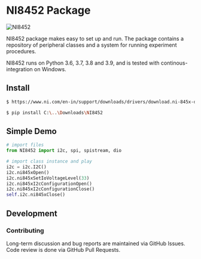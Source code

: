 # NI8452 Package

![NI8452](https://github.com/sabari-saravanan-m/NI8452)

NI8452 package makes easy to set up and run. The package contains a repository of peripheral classes and a system for running experiment procedures.

NI8452 runs on Python 3.6, 3.7, 3.8 and 3.9, and is tested with continous-integration on Windows.


## Install

```bash
$ https://www.ni.com/en-in/support/downloads/drivers/download.ni-845x-driver-software.html#346270

$ pip install C:\..\Downloads\NI8452
```

## Simple Demo

```python
# import files
from NI8452 import i2c, spi, spistream, dio

# import class instance and play
i2c = i2c.I2C()
i2c.ni845xOpen()
i2c.ni845xSetIoVoltageLevel(33)
i2c.ni845xI2cConfigurationOpen()
i2c.ni845xI2cConfigurationClose()
self.i2c.ni845xClose()
```

## Development

### Contributing

Long-term discussion and bug reports are maintained via GitHub Issues.
Code review is done via GitHub Pull Requests.
